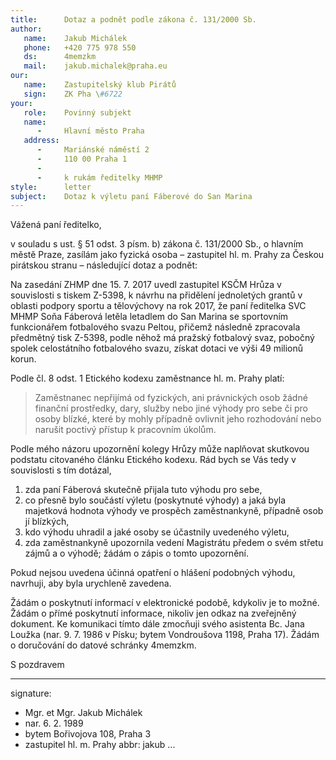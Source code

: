 ```yaml
---
title:      Dotaz a podnět podle zákona č. 131/2000 Sb.
author:
   name:    Jakub Michálek
   phone:   +420 775 978 550
   ds:      4memzkm
   mail:    jakub.michalek@praha.eu
our:
   name:    Zastupitelský klub Pirátů
   sign:    ZK Pha \#6722
your:
   role:    Povinný subjekt
   name:    
      -     Hlavní město Praha
   address:
      -     Mariánské náměstí 2
      -     110 00 Praha 1
      -      
      -     k rukám ředitelky MHMP
style:      letter
subject:    Dotaz k výletu paní Fáberové do San Marina
---
```


Vážená paní ředitelko,

v souladu s ust. § 51 odst. 3 písm. b) zákona č. 131/2000 Sb., o hlavním městě Praze, zasílám jako fyzická osoba – zastupitel hl. m. Prahy za Českou pirátskou stranu – následující dotaz a podnět:

Na zasedání ZHMP dne 15. 7. 2017 uvedl zastupitel KSČM Hrůza v souvislosti s tiskem Z-5398, k návrhu na přidělení jednoletých grantů v oblasti podpory sportu a tělovýchovy na rok 2017, že paní ředitelka SVC MHMP Soňa Fáberová letěla letadlem do San Marina se sportovním funkcionářem fotbalového svazu Peltou, přičemž následně zpracovala předmětný tisk Z-5398, podle něhož má pražský fotbalový svaz, pobočný spolek celostátního fotbalového svazu, získat dotaci ve výši 49 milionů korun. 

Podle čl. 8 odst. 1 Etického kodexu zaměstnance hl. m. Prahy platí:

> Zaměstnanec nepřijímá od fyzických, ani právnických  osob žádné finanční prostředky, dary, služby nebo jiné výhody pro sebe či pro osoby blízké,  které by mohly případně ovlivnit jeho rozhodování nebo narušit poctivý přístup k pracovním úkolům.

Podle mého názoru upozornění kolegy Hrůzy může naplňovat skutkovou podstatu citovaného článku Etického kodexu. Rád bych se Vás tedy v souvislosti s tím dotázal, 

1. zda paní Fáberová skutečně přijala tuto výhodu pro sebe,
2. co přesně bylo součástí výletu (poskytnuté výhody) a jaká byla majetková hodnota výhody ve prospěch zaměstnankyně, případně osob jí blízkých,
3. kdo výhodu uhradil a jaké osoby se účastnily uvedeného výletu,
4. zda zaměstnankyně upozornila vedení Magistrátu předem o svém střetu zájmů a o výhodě; žádám o zápis o tomto upozornění.

Pokud nejsou uvedena účinná opatření o hlášení podobných výhodu, navrhuji, aby byla urychleně zavedena.

Žádám o poskytnutí informací v elektronické podobě, kdykoliv je to možné. Žádám o přímé poskytnutí informace, nikoliv jen odkaz na zveřejněný dokument. Ke komunikaci tímto dále zmocňuji svého asistenta Bc. Jana Loužka (nar. 9. 7. 1986 v Písku; bytem Vondroušova 1198, Praha 17). Žádám o doručování do datové schránky 4memzkm.

S pozdravem

---
signature: 
  - Mgr. et Mgr. Jakub Michálek
  - nar. 6. 2. 1989
  - bytem Bořivojova 108, Praha 3
  - zastupitel hl. m. Prahy
abbr:       jakub
...
